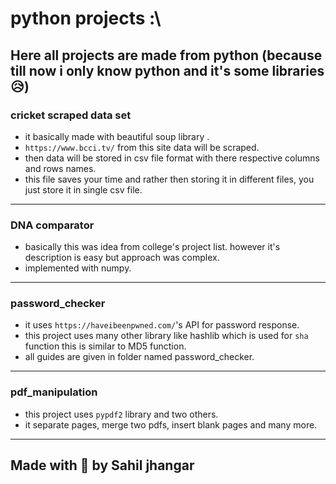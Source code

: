 # python projects :\
Here all projects are made from python (because till now i only know python and it's some libraries 😥)
---

### cricket scraped data set 
- it basically made with beautiful soup library .
- `https://www.bcci.tv/` from this site data will be scraped.
- then data will be stored in csv file format with there respective columns and rows names.
- this file saves your time and rather then storing it in different files, you just store it in single csv file.

--- 

### DNA comparator 
- basically this was idea from college's project list. however it's description is easy but approach was complex.
- implemented with numpy. 

---

### password_checker
- it uses `https://haveibeenpwned.com/`'s API for password response.
- this project uses many other library like hashlib which is used for `sha` function this is similar to MD5 function.
- all guides are given in folder named password_checker.

---

### pdf_manipulation
- this project uses `pypdf2` library and two others.
- it separate pages, merge two pdfs, insert blank pages and many more.

---

## Made with 💓 by Sahil jhangar